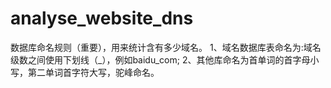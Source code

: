 # analyse_website_dns

数据库命名规则（重要），用来统计含有多少域名。
1、域名数据库表命名为:域名级数之间使用下划线（_），例如baidu_com;
2、其他库命名为首单词的首字母小写，第二单词首字符大写，驼峰命名。


